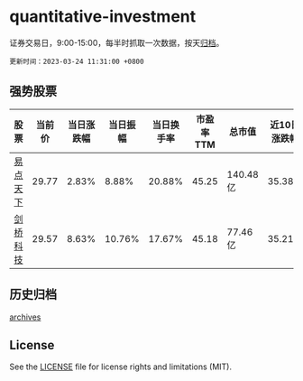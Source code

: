 # quantitative-investment

证券交易日，9:00-15:00，每半时抓取一次数据，按天[归档](archives)。

`更新时间：2023-03-24 11:31:00 +0800`

## 强势股票

|股票|当前价|当日涨跌幅|当日振幅|当日换手率|市盈率TTM|总市值|近10日涨跌幅|
|----|----|----|----|----|----|----|----|
|[易点天下](https://xueqiu.com/S/SZ301171)|29.77|2.83%|8.88%|20.88%|45.25|140.48亿|35.38%|
|[剑桥科技](https://xueqiu.com/S/SH603083)|29.57|8.63%|10.76%|17.67%|45.18|77.46亿|35.21%|

## 历史归档

[archives](archives)

## License

See the [LICENSE](LICENSE) file for license rights and limitations (MIT).
